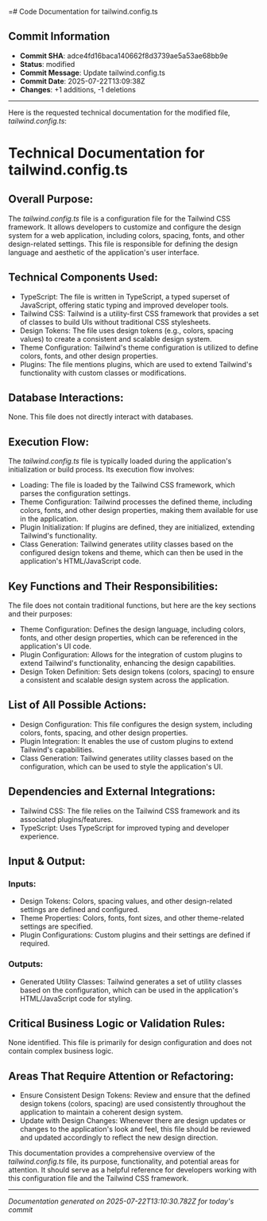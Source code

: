 =# Code Documentation for tailwind.config.ts

## Commit Information
- **Commit SHA**: adce4fd16baca140662f8d3739ae5a53ae68bb9e
- **Status**: modified
- **Commit Message**: Update tailwind.config.ts
- **Commit Date**: 2025-07-22T13:09:38Z
- **Changes**: +1 additions, -1 deletions

---

Here is the requested technical documentation for the modified file, *tailwind.config.ts*: 

# Technical Documentation for tailwind.config.ts 

## Overall Purpose: 
The *tailwind.config.ts* file is a configuration file for the Tailwind CSS framework. It allows developers to customize and configure the design system for a web application, including colors, spacing, fonts, and other design-related settings. This file is responsible for defining the design language and aesthetic of the application's user interface. 

## Technical Components Used: 
- TypeScript: The file is written in TypeScript, a typed superset of JavaScript, offering static typing and improved developer tools. 
- Tailwind CSS: Tailwind is a utility-first CSS framework that provides a set of classes to build UIs without traditional CSS stylesheets. 
- Design Tokens: The file uses design tokens (e.g., colors, spacing values) to create a consistent and scalable design system. 
- Theme Configuration: Tailwind's theme configuration is utilized to define colors, fonts, and other design properties. 
- Plugins: The file mentions plugins, which are used to extend Tailwind's functionality with custom classes or modifications. 

## Database Interactions: 
None. This file does not directly interact with databases. 

## Execution Flow: 
The *tailwind.config.ts* file is typically loaded during the application's initialization or build process. Its execution flow involves: 

- Loading: The file is loaded by the Tailwind CSS framework, which parses the configuration settings. 
- Theme Configuration: Tailwind processes the defined theme, including colors, fonts, and other design properties, making them available for use in the application. 
- Plugin Initialization: If plugins are defined, they are initialized, extending Tailwind's functionality. 
- Class Generation: Tailwind generates utility classes based on the configured design tokens and theme, which can then be used in the application's HTML/JavaScript code. 

## Key Functions and Their Responsibilities: 
The file does not contain traditional functions, but here are the key sections and their purposes: 

- Theme Configuration: Defines the design language, including colors, fonts, and other design properties, which can be referenced in the application's UI code. 
- Plugin Configuration: Allows for the integration of custom plugins to extend Tailwind's functionality, enhancing the design capabilities. 
- Design Token Definition: Sets design tokens (colors, spacing) to ensure a consistent and scalable design system across the application. 

## List of All Possible Actions: 
- Design Configuration: This file configures the design system, including colors, fonts, spacing, and other design properties. 
- Plugin Integration: It enables the use of custom plugins to extend Tailwind's capabilities. 
- Class Generation: Tailwind generates utility classes based on the configuration, which can be used to style the application's UI. 

## Dependencies and External Integrations: 
- Tailwind CSS: The file relies on the Tailwind CSS framework and its associated plugins/features. 
- TypeScript: Uses TypeScript for improved typing and developer experience. 

## Input & Output: 

### Inputs: 
- Design Tokens: Colors, spacing values, and other design-related settings are defined and configured. 
- Theme Properties: Colors, fonts, font sizes, and other theme-related settings are specified. 
- Plugin Configurations: Custom plugins and their settings are defined if required. 

### Outputs: 
- Generated Utility Classes: Tailwind generates a set of utility classes based on the configuration, which can be used in the application's HTML/JavaScript code for styling. 

## Critical Business Logic or Validation Rules: 
None identified. This file is primarily for design configuration and does not contain complex business logic. 

## Areas That Require Attention or Refactoring: 
- Ensure Consistent Design Tokens: Review and ensure that the defined design tokens (colors, spacing) are used consistently throughout the application to maintain a coherent design system. 
- Update with Design Changes: Whenever there are design updates or changes to the application's look and feel, this file should be reviewed and updated accordingly to reflect the new design direction. 

This documentation provides a comprehensive overview of the *tailwind.config.ts* file, its purpose, functionality, and potential areas for attention. It should serve as a helpful reference for developers working with this configuration file and the Tailwind CSS framework.

---
*Documentation generated on 2025-07-22T13:10:30.782Z for today's commit*
